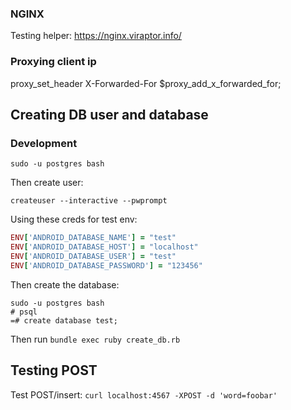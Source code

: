 ### NGINX

Testing helper: https://nginx.viraptor.info/

### Proxying client ip

proxy_set_header X-Forwarded-For $proxy_add_x_forwarded_for;

## Creating DB user and database

### Development

`sudo -u postgres bash`

Then create user:

`createuser --interactive --pwprompt`

Using these creds for test env:

```ruby
ENV['ANDROID_DATABASE_NAME'] = "test"
ENV['ANDROID_DATABASE_HOST'] = "localhost"
ENV['ANDROID_DATABASE_USER'] = "test"
ENV['ANDROID_DATABASE_PASSWORD'] = "123456"
```

Then create the database:

```
sudo -u postgres bash
# psql
=# create database test;
```

Then run `bundle exec ruby create_db.rb`

## Testing POST

Test POST/insert: `curl localhost:4567 -XPOST -d 'word=foobar'`

